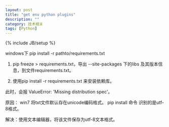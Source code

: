 ```yaml
---
layout: post
title: "get env python plugins"
description: ""
category: 技术相关
tags: [Python]
---
```

{% include JB/setup %}

windows下 pip install -r pathto/requirements.txt 


1. pip freeze > requirements.txt，导出 --site-packages 下的libs 及其版本信息，到文件requirements.txt。

2. 使用pip install -r requirements.txt 来安装依赖库。


此时，会报 ValueError: 'Missing distribution spec'。

原因： win7 将txt文件默认存在unicode编码格式。 pip install 命令 识别的是utf-8格式。

解决：使用文本编辑器，将该文件保存为utf-8文本格式。